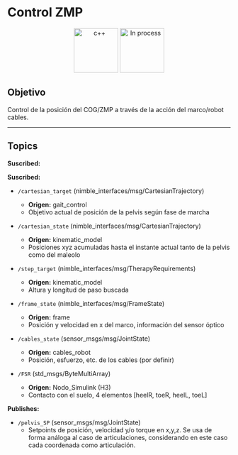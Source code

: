 # Control ZMP

<div align="center">
    <img width=100px src="https://img.shields.io/badge/lenguage-%20python-blue" alt="c++">
    <img width=100px src="https://img.shields.io/badge/status-in%20process-orange" alt="In process">
</div>

## Objetivo

Control de la posición del COG/ZMP a través de la acción del marco/robot cables.



---

## Topics

**Suscribed:**

**Suscribed:**

- `/cartesian_target` (nimble_interfaces/msg/CartesianTrajectory)
  - **Origen:** gait_control
  - Objetivo actual de posición de la pelvis según fase de marcha

- `/cartesian_state` (nimble_interfaces/msg/CartesianTrajectory)
  - **Origen:** kinematic_model
  - Posiciones xyz acumuladas hasta el instante actual tanto de la pelvis como del maleolo
  
- `/step_target` (nimble_interfaces/msg/TherapyRequirements)
  - **Origen:** kinematic_model
  - Altura y longitud de paso buscada 

- `/frame_state` (nimble_interfaces/msg/FrameState)
  - **Origen:** frame
  - Posición y velocidad en x del marco, información del sensor óptico
  
- `/cables_state` (sensor_msgs/msg/JointState)
  - **Origen:** cables_robot
  - Posición, esfuerzo, etc. de los cables (por definir)

- `/FSR` (std_msgs/ByteMultiArray)
  - **Origen:** Nodo_Simulink (H3)
  - Contacto con el suelo, 4 elementos [heelR, toeR, heelL, toeL] 

**Publishes:**

- `/pelvis_SP` (sensor_msgs/msg/JointState)
  - Setpoints de posición, velocidad y/o torque en x,y,z. Se usa de forma análoga al caso de articulaciones, considerando en este caso cada coordenada como articulación.
